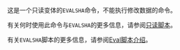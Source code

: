 这是一个只读变体的`EVALSHA`命令，不能执行修改数据的命令。

有关何时使用此命令与`EVALSHA`的更多信息，请参阅[只读脚本](/docs/manual/programmability/#read-only-scripts)。

有关`EVALSHA`脚本的更多信息，请参阅[Eval脚本介绍](/topics/eval-intro)。
